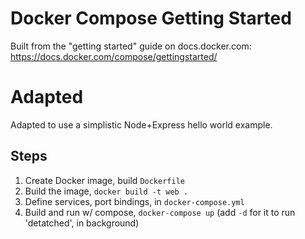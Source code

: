 # Docker Compose Getting Started
Built from the "getting started" guide on docs.docker.com:
https://docs.docker.com/compose/gettingstarted/

# Adapted
Adapted to use a simplistic Node+Express hello world example.

## Steps

1. Create Docker image, build `Dockerfile`
2. Build the image, `docker build -t web .`
3. Define services, port bindings, in `docker-compose.yml`
4. Build and run w/ compose, `docker-compose up` (add `-d` for it to run 'detatched', in background)
